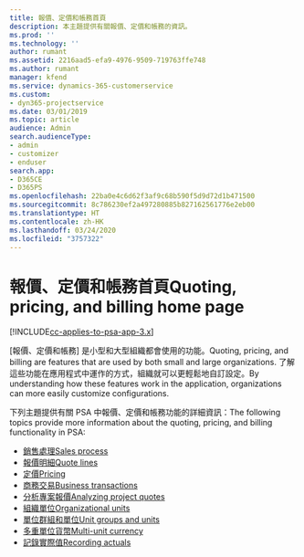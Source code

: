 ```yaml
---
title: 報價、定價和帳務首頁
description: 本主題提供有關報價、定價和帳務的資訊。
ms.prod: ''
ms.technology: ''
author: rumant
ms.assetid: 2216aad5-efa9-4976-9509-719763ffe748
ms.author: rumant
manager: kfend
ms.service: dynamics-365-customerservice
ms.custom:
- dyn365-projectservice
ms.date: 03/01/2019
ms.topic: article
audience: Admin
search.audienceType:
- admin
- customizer
- enduser
search.app:
- D365CE
- D365PS
ms.openlocfilehash: 22ba0e4c6d62f3af9c68b590f5d9d72d1b471500
ms.sourcegitcommit: 8c786230ef2a497280885b827162561776e2eb00
ms.translationtype: HT
ms.contentlocale: zh-HK
ms.lasthandoff: 03/24/2020
ms.locfileid: "3757322"
---
```

# <a name="quoting-pricing-and-billing-home-page"></a><span data-ttu-id="c6745-103">報價、定價和帳務首頁</span><span class="sxs-lookup"><span data-stu-id="c6745-103">Quoting, pricing, and billing home page</span></span>

[!INCLUDE[cc-applies-to-psa-app-3.x](../includes/cc-applies-to-psa-app-3x.md)]

<span data-ttu-id="c6745-104">[報價、定價和帳務] 是小型和大型組織都會使用的功能。</span><span class="sxs-lookup"><span data-stu-id="c6745-104">Quoting, pricing, and billing are features that are used by both small and large organizations.</span></span> <span data-ttu-id="c6745-105">了解這些功能在應用程式中運作的方式，組織就可以更輕鬆地自訂設定。</span><span class="sxs-lookup"><span data-stu-id="c6745-105">By understanding how these features work in the application, organizations can more easily customize configurations.</span></span>

<span data-ttu-id="c6745-106">下列主題提供有關 PSA 中報價、定價和帳務功能的詳細資訊：</span><span class="sxs-lookup"><span data-stu-id="c6745-106">The following topics provide more information about the quoting, pricing, and billing functionality in PSA:</span></span>

- [<span data-ttu-id="c6745-107">銷售處理</span><span class="sxs-lookup"><span data-stu-id="c6745-107">Sales process</span></span>](basic-sales-process.md)
- [<span data-ttu-id="c6745-108">報價明細</span><span class="sxs-lookup"><span data-stu-id="c6745-108">Quote lines</span></span>](basic-quote-lines.md)
- [<span data-ttu-id="c6745-109">定價</span><span class="sxs-lookup"><span data-stu-id="c6745-109">Pricing</span></span>](basic-pricing.md)
- [<span data-ttu-id="c6745-110">商務交易</span><span class="sxs-lookup"><span data-stu-id="c6745-110">Business transactions</span></span>](basic-business-transactions.md)
- [<span data-ttu-id="c6745-111">分析專案報價</span><span class="sxs-lookup"><span data-stu-id="c6745-111">Analyzing project quotes</span></span>](basic-analyzing-quotes.md)
- [<span data-ttu-id="c6745-112">組織單位</span><span class="sxs-lookup"><span data-stu-id="c6745-112">Organizational units</span></span>](advanced-organizational.md)
- [<span data-ttu-id="c6745-113">單位群組和單位</span><span class="sxs-lookup"><span data-stu-id="c6745-113">Unit groups and units</span></span>](advanced-units.md)
- [<span data-ttu-id="c6745-114">多重單位貨幣</span><span class="sxs-lookup"><span data-stu-id="c6745-114">Multi-unit currency</span></span>](advanced-currency.md)
- [<span data-ttu-id="c6745-115">記錄實際值</span><span class="sxs-lookup"><span data-stu-id="c6745-115">Recording actuals</span></span>](advanced-actuals.md)
